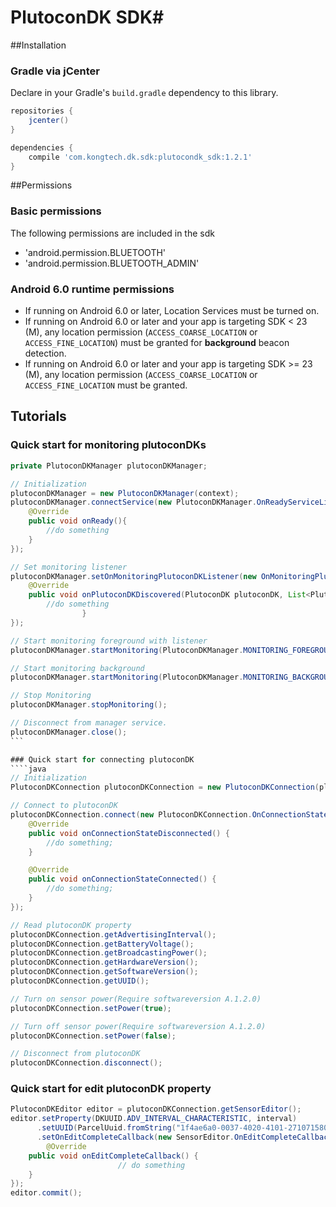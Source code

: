 # PlutoconDK SDK#

##Installation
### Gradle via jCenter
Declare in your Gradle's `build.gradle` dependency to this library.
```gradle
repositories {
	jcenter()
}

dependencies {
	compile 'com.kongtech.dk.sdk:plutocondk_sdk:1.2.1'
}
```


##Permissions
### Basic permissions
The following permissions are included in the sdk
  - 'android.permission.BLUETOOTH'
  - 'android.permission.BLUETOOTH_ADMIN'

### Android 6.0 runtime permissions
  - If running on Android 6.0 or later, Location Services must be turned on.
  - If running on Android 6.0 or later and your app is targeting SDK < 23 (M), any location permission (`ACCESS_COARSE_LOCATION` or `ACCESS_FINE_LOCATION`) must be granted for <b>background</b> beacon detection.
  - If running on Android 6.0 or later and your app is targeting SDK >= 23 (M), any location permission (`ACCESS_COARSE_LOCATION` or `ACCESS_FINE_LOCATION` must be granted.

## Tutorials
### Quick start for monitoring plutoconDKs
````java
private PlutoconDKManager plutoconDKManager;

// Initialization
plutoconDKManager = new PlutoconDKManager(context);
plutoconDKManager.connectService(new PlutoconDKManager.OnReadyServiceListener(){
	@Override	
	public void onReady(){
		//do something
	}
});

// Set monitoring listener
plutoconDKManager.setOnMonitoringPlutoconDKListener(new OnMonitoringPlutoconDKListener(){
	@Override
	public void onPlutoconDKDiscovered(PlutoconDK plutoconDK, List<PlutoconDK> plutoconDKs) {
		//do something
                }
});

// Start monitoring foreground with listener
plutoconDKManager.startMonitoring(PlutoconDKManager.MONITORING_FOREGROUND);

// Start monitoring background
plutoconDKManager.startMonitoring(PlutoconDKManager.MONITORING_BACKGROUND);

// Stop Monitoring
plutoconDKManager.stopMonitoring();

// Disconnect from manager service.
plutoconDKManager.close();
```

### Quick start for connecting plutoconDK
````java
// Initialization
PlutoconDKConnection plutoconDKConnection = new PlutoconDKConnection(plutoconDK);

// Connect to plutoconDK
plutoconDKConnection.connect(new PlutoconDKConnection.OnConnectionStateChangeCallback() {
	@Override
	public void onConnectionStateDisconnected() {
		//do something;
	}

	@Override
	public void onConnectionStateConnected() {
		//do something;
	}
});

// Read plutoconDK property
plutoconDKConnection.getAdvertisingInterval();
plutoconDKConnection.getBatteryVoltage();
plutoconDKConnection.getBroadcastingPower();
plutoconDKConnection.getHardwareVersion();
plutoconDKConnection.getSoftwareVersion();
plutoconDKConnection.getUUID();

// Turn on sensor power(Require softwareversion A.1.2.0)
plutoconDKConnection.setPower(true);

// Turn off sensor power(Require softwareversion A.1.2.0)
plutoconDKConnection.setPower(false);

// Disconnect from plutoconDK
plutoconDKConnection.disconnect();
````
### Quick start for edit plutoconDK property
````java
PlutoconDKEditor editor = plutoconDKConnection.getSensorEditor();
editor.setProperty(DKUUID.ADV_INTERVAL_CHARACTERISTIC, interval)
      .setUUID(ParcelUuid.fromString("1f4ae6a0-0037-4020-4101-271071580001"))
      .setOnEditCompleteCallback(new SensorEditor.OnEditCompleteCallback() {
      	@Override
	public void onEditCompleteCallback() {
                        // do something
	}
});
editor.commit();

````
